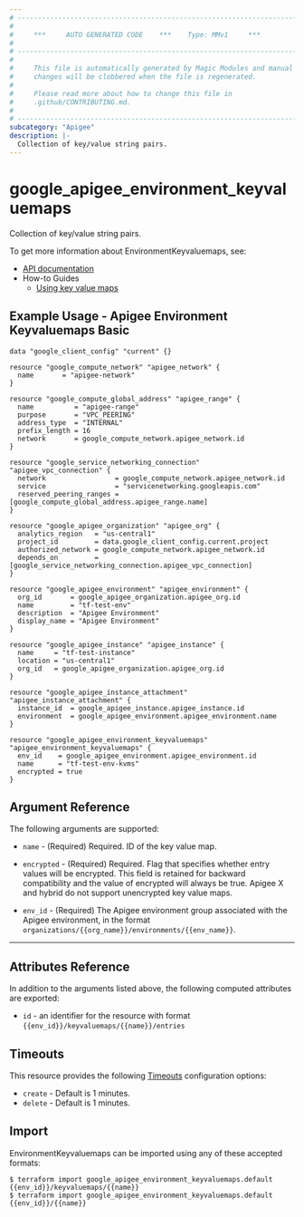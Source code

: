 ```yaml
---
# ----------------------------------------------------------------------------
#
#     ***     AUTO GENERATED CODE    ***    Type: MMv1     ***
#
# ----------------------------------------------------------------------------
#
#     This file is automatically generated by Magic Modules and manual
#     changes will be clobbered when the file is regenerated.
#
#     Please read more about how to change this file in
#     .github/CONTRIBUTING.md.
#
# ----------------------------------------------------------------------------
subcategory: "Apigee"
description: |-
  Collection of key/value string pairs.
---
```


# google\_apigee\_environment\_keyvaluemaps

Collection of key/value string pairs.


To get more information about EnvironmentKeyvaluemaps, see:

* [API documentation](https://cloud.google.com/apigee/docs/reference/apis/apigee/rest/v1/organizations.environments.keyvaluemaps/create)
* How-to Guides
    * [Using key value maps](https://cloud.google.com/apigee/docs/api-platform/cache/key-value-maps)

## Example Usage - Apigee Environment Keyvaluemaps Basic


```hcl
data "google_client_config" "current" {}

resource "google_compute_network" "apigee_network" {
  name       = "apigee-network"
}

resource "google_compute_global_address" "apigee_range" {
  name          = "apigee-range"
  purpose       = "VPC_PEERING"
  address_type  = "INTERNAL"
  prefix_length = 16
  network       = google_compute_network.apigee_network.id
}

resource "google_service_networking_connection" "apigee_vpc_connection" {
  network                 = google_compute_network.apigee_network.id
  service                 = "servicenetworking.googleapis.com"
  reserved_peering_ranges = [google_compute_global_address.apigee_range.name]
}

resource "google_apigee_organization" "apigee_org" {
  analytics_region   = "us-central1"
  project_id         = data.google_client_config.current.project
  authorized_network = google_compute_network.apigee_network.id
  depends_on         = [google_service_networking_connection.apigee_vpc_connection]
}

resource "google_apigee_environment" "apigee_environment" {
  org_id       = google_apigee_organization.apigee_org.id
  name         = "tf-test-env"
  description  = "Apigee Environment"
  display_name = "Apigee Environment"
}

resource "google_apigee_instance" "apigee_instance" {
  name     = "tf-test-instance"
  location = "us-central1"
  org_id   = google_apigee_organization.apigee_org.id
}

resource "google_apigee_instance_attachment" "apigee_instance_attachment" {
  instance_id  = google_apigee_instance.apigee_instance.id
  environment  = google_apigee_environment.apigee_environment.name
}

resource "google_apigee_environment_keyvaluemaps" "apigee_environment_keyvaluemaps" {
  env_id    = google_apigee_environment.apigee_environment.id
  name      = "tf-test-env-kvms"
  encrypted = true
}
```

## Argument Reference

The following arguments are supported:


* `name` -
  (Required)
  Required. ID of the key value map.

* `encrypted` -
  (Required)
  Required. Flag that specifies whether entry values will be encrypted. This field is retained for backward compatibility and the value of encrypted will always be true. Apigee X and hybrid do not support unencrypted key value maps.

* `env_id` -
  (Required)
  The Apigee environment group associated with the Apigee environment,
  in the format `organizations/{{org_name}}/environments/{{env_name}}`.


- - -



## Attributes Reference

In addition to the arguments listed above, the following computed attributes are exported:

* `id` - an identifier for the resource with format `{{env_id}}/keyvaluemaps/{{name}}/entries`


## Timeouts

This resource provides the following
[Timeouts](https://developer.hashicorp.com/terraform/plugin/sdkv2/resources/retries-and-customizable-timeouts) configuration options:

- `create` - Default is 1 minutes.
- `delete` - Default is 1 minutes.

## Import


EnvironmentKeyvaluemaps can be imported using any of these accepted formats:

```
$ terraform import google_apigee_environment_keyvaluemaps.default {{env_id}}/keyvaluemaps/{{name}}
$ terraform import google_apigee_environment_keyvaluemaps.default {{env_id}}/{{name}}
```
